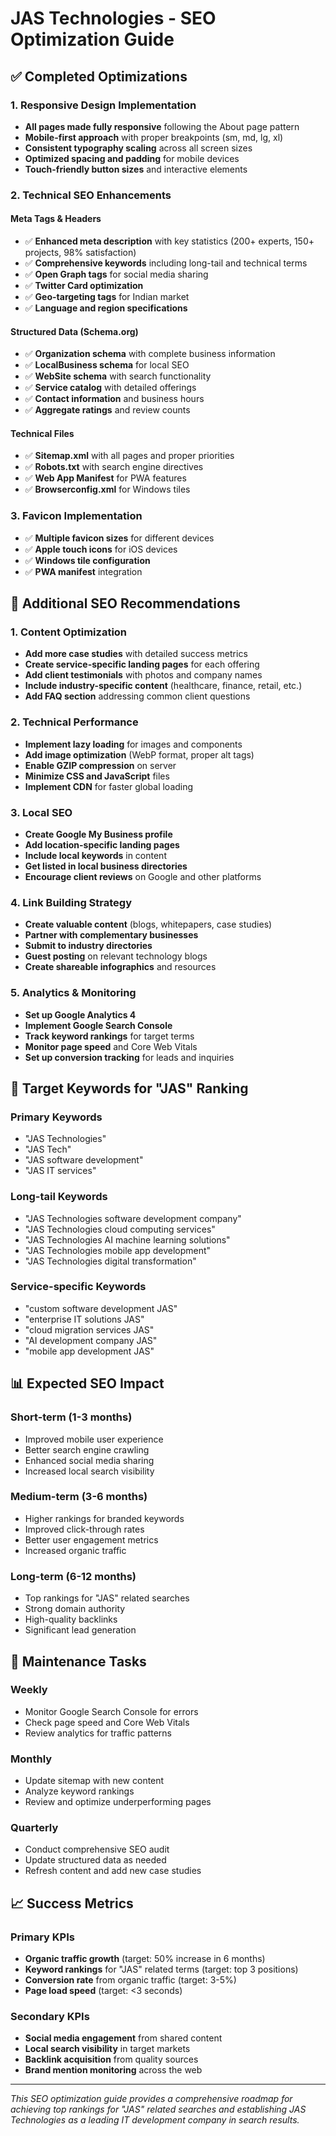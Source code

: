 # JAS Technologies - SEO Optimization Guide

## ✅ Completed Optimizations

### 1. Responsive Design Implementation
- **All pages made fully responsive** following the About page pattern
- **Mobile-first approach** with proper breakpoints (sm, md, lg, xl)
- **Consistent typography scaling** across all screen sizes
- **Optimized spacing and padding** for mobile devices
- **Touch-friendly button sizes** and interactive elements

### 2. Technical SEO Enhancements

#### Meta Tags & Headers
- ✅ **Enhanced meta description** with key statistics (200+ experts, 150+ projects, 98% satisfaction)
- ✅ **Comprehensive keywords** including long-tail and technical terms
- ✅ **Open Graph tags** for social media sharing
- ✅ **Twitter Card optimization**
- ✅ **Geo-targeting tags** for Indian market
- ✅ **Language and region specifications**

#### Structured Data (Schema.org)
- ✅ **Organization schema** with complete business information
- ✅ **LocalBusiness schema** for local SEO
- ✅ **WebSite schema** with search functionality
- ✅ **Service catalog** with detailed offerings
- ✅ **Contact information** and business hours
- ✅ **Aggregate ratings** and review counts

#### Technical Files
- ✅ **Sitemap.xml** with all pages and proper priorities
- ✅ **Robots.txt** with search engine directives
- ✅ **Web App Manifest** for PWA features
- ✅ **Browserconfig.xml** for Windows tiles

### 3. Favicon Implementation
- ✅ **Multiple favicon sizes** for different devices
- ✅ **Apple touch icons** for iOS devices
- ✅ **Windows tile configuration**
- ✅ **PWA manifest** integration

## 🚀 Additional SEO Recommendations

### 1. Content Optimization
- **Add more case studies** with detailed success metrics
- **Create service-specific landing pages** for each offering
- **Add client testimonials** with photos and company names
- **Include industry-specific content** (healthcare, finance, retail, etc.)
- **Add FAQ section** addressing common client questions

### 2. Technical Performance
- **Implement lazy loading** for images and components
- **Add image optimization** (WebP format, proper alt tags)
- **Enable GZIP compression** on server
- **Minimize CSS and JavaScript** files
- **Implement CDN** for faster global loading

### 3. Local SEO
- **Create Google My Business profile**
- **Add location-specific landing pages**
- **Include local keywords** in content
- **Get listed in local business directories**
- **Encourage client reviews** on Google and other platforms

### 4. Link Building Strategy
- **Create valuable content** (blogs, whitepapers, case studies)
- **Partner with complementary businesses**
- **Submit to industry directories**
- **Guest posting** on relevant technology blogs
- **Create shareable infographics** and resources

### 5. Analytics & Monitoring
- **Set up Google Analytics 4**
- **Implement Google Search Console**
- **Track keyword rankings** for target terms
- **Monitor page speed** and Core Web Vitals
- **Set up conversion tracking** for leads and inquiries

## 🎯 Target Keywords for "JAS" Ranking

### Primary Keywords
- "JAS Technologies"
- "JAS Tech"
- "JAS software development"
- "JAS IT services"

### Long-tail Keywords
- "JAS Technologies software development company"
- "JAS Technologies cloud computing services"
- "JAS Technologies AI machine learning solutions"
- "JAS Technologies mobile app development"
- "JAS Technologies digital transformation"

### Service-specific Keywords
- "custom software development JAS"
- "enterprise IT solutions JAS"
- "cloud migration services JAS"
- "AI development company JAS"
- "mobile app development JAS"

## 📊 Expected SEO Impact

### Short-term (1-3 months)
- Improved mobile user experience
- Better search engine crawling
- Enhanced social media sharing
- Increased local search visibility

### Medium-term (3-6 months)
- Higher rankings for branded keywords
- Improved click-through rates
- Better user engagement metrics
- Increased organic traffic

### Long-term (6-12 months)
- Top rankings for "JAS" related searches
- Strong domain authority
- High-quality backlinks
- Significant lead generation

## 🔧 Maintenance Tasks

### Weekly
- Monitor Google Search Console for errors
- Check page speed and Core Web Vitals
- Review analytics for traffic patterns

### Monthly
- Update sitemap with new content
- Analyze keyword rankings
- Review and optimize underperforming pages

### Quarterly
- Conduct comprehensive SEO audit
- Update structured data as needed
- Refresh content and add new case studies

## 📈 Success Metrics

### Primary KPIs
- **Organic traffic growth** (target: 50% increase in 6 months)
- **Keyword rankings** for "JAS" related terms (target: top 3 positions)
- **Conversion rate** from organic traffic (target: 3-5%)
- **Page load speed** (target: <3 seconds)

### Secondary KPIs
- **Social media engagement** from shared content
- **Local search visibility** in target markets
- **Backlink acquisition** from quality sources
- **Brand mention monitoring** across the web

---

*This SEO optimization guide provides a comprehensive roadmap for achieving top rankings for "JAS" related searches and establishing JAS Technologies as a leading IT development company in search results.*
